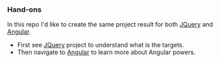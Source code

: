 ### Hand-ons

In this repo I'd like to create the same project result for both [JQuery](jquery) and [Angular](angular).

* First see [JQuery](jquery) project to understand what is the targets.
* Then navigate to [Angular](angular) to learn more about Angular powers.
